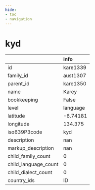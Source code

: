 ```yaml
---
hide:
- toc
- navigation
---
```

# kyd
|                      | info     |
|:---------------------|:---------|
| id                   | kare1339 |
| family_id            | aust1307 |
| parent_id            | kare1350 |
| name                 | Karey    |
| bookkeeping          | False    |
| level                | language |
| latitude             | -6.74181 |
| longitude            | 134.375  |
| iso639P3code         | kyd      |
| description          | nan      |
| markup_description   | nan      |
| child_family_count   | 0        |
| child_language_count | 0        |
| child_dialect_count  | 0        |
| country_ids          | ID       |